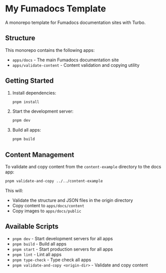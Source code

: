 # My Fumadocs Template

A monorepo template for Fumadocs documentation sites with Turbo.

## Structure

This monorepo contains the following apps:

- `apps/docs` - The main Fumadocs documentation site
- `apps/validate-content` - Content validation and copying utility

## Getting Started

1. Install dependencies:

   ```bash
   pnpm install
   ```

2. Start the development server:

   ```bash
   pnpm dev
   ```

3. Build all apps:
   ```bash
   pnpm build
   ```

## Content Management

To validate and copy content from the `content-example` directory to the docs app:

```bash
pnpm validate-and-copy ../../content-example
```

This will:

- Validate the structure and JSON files in the origin directory
- Copy content to `apps/docs/content`
- Copy images to `apps/docs/public`

## Available Scripts

- `pnpm dev` - Start development servers for all apps
- `pnpm build` - Build all apps
- `pnpm start` - Start production servers for all apps
- `pnpm lint` - Lint all apps
- `pnpm type-check` - Type check all apps
- `pnpm validate-and-copy <origin-dir>` - Validate and copy content
